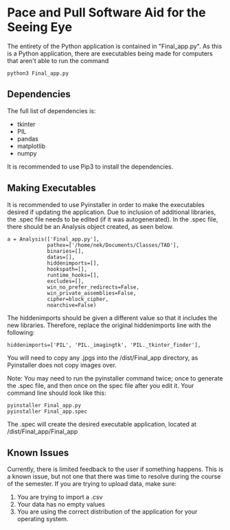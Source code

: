 # Pace and Pull Software Aid for the Seeing Eye

The entirety of the Python application is contained in "Final_app.py". As this is a Python application, there are executables being made for computers that aren't able to run the command

```
python3 Final_app.py
```

## Dependencies

The full list of dependencies is:
* tkinter
* PIL
* pandas
* matplotlib
* numpy

It is recommended to use Pip3 to install the dependencies.

## Making Executables

It is recommended to use Pyinstaller in order to make the executables desired if updating the application. Due to inclusion of additional libraries, the .spec file needs to be edited (if it was autogenerated). In the .spec file, there should be an Analysis object created, as seen below.

```
a = Analysis(['Final_app.py'],
             pathex=['/home/nek/Documents/Classes/TAD'],
             binaries=[],
             datas=[],
             hiddenimports=[],
             hookspath=[],
             runtime_hooks=[],
             excludes=[],
             win_no_prefer_redirects=False,
             win_private_assemblies=False,
             cipher=block_cipher,
             noarchive=False)
```

The hiddenimports should be given a different value so that it includes the new libraries. Therefore, replace the original hiddenimports line with the following:

```
hiddenimports=['PIL', 'PIL._imagingtk', 'PIL._tkinter_finder'],
```

You will need to copy any .jpgs into the /dist/Final_app directory, as Pyinstaller does not copy images over.

Note: You may need to run the pyinstaller command twice; once to generate the .spec file, and then once on the spec file after you edit it. Your command line should look like this:

```
pyinstaller Final_app.py
pyinstaller Final_app.spec
```

The .spec will create the desired executable application, located at /dist/Final_app/Final_app 

## Known Issues

Currently, there is limited feedback to the user if something happens. This is a known issue, but not one that there was time to resolve during the course of the semester. If you are trying to upload data, make sure:
1. You are trying to import a .csv
2. Your data has no empty values
3. You are using the correct distribution of the application for your operating system.
